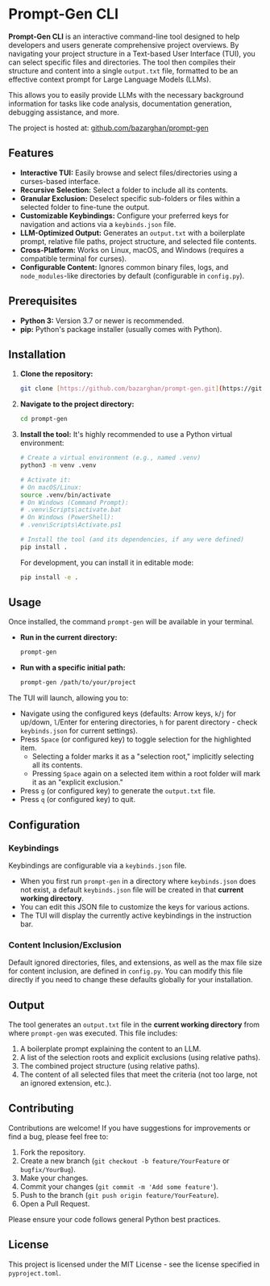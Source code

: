 # Prompt-Gen CLI

**Prompt-Gen CLI** is an interactive command-line tool designed to help developers and users generate comprehensive project overviews. By navigating your project structure in a Text-based User Interface (TUI), you can select specific files and directories. The tool then compiles their structure and content into a single `output.txt` file, formatted to be an effective context prompt for Large Language Models (LLMs).

This allows you to easily provide LLMs with the necessary background information for tasks like code analysis, documentation generation, debugging assistance, and more.

The project is hosted at: [github.com/bazarghan/prompt-gen](https://github.com/bazarghan/prompt-gen)

## Features

- **Interactive TUI:** Easily browse and select files/directories using a curses-based interface.
- **Recursive Selection:** Select a folder to include all its contents.
- **Granular Exclusion:** Deselect specific sub-folders or files within a selected folder to fine-tune the output.
- **Customizable Keybindings:** Configure your preferred keys for navigation and actions via a `keybinds.json` file.
- **LLM-Optimized Output:** Generates an `output.txt` with a boilerplate prompt, relative file paths, project structure, and selected file contents.
- **Cross-Platform:** Works on Linux, macOS, and Windows (requires a compatible terminal for curses).
- **Configurable Content:** Ignores common binary files, logs, and `node_modules`-like directories by default (configurable in `config.py`).

## Prerequisites

- **Python 3:** Version 3.7 or newer is recommended.
- **pip:** Python's package installer (usually comes with Python).

## Installation

1.  **Clone the repository:**

    ```bash
    git clone [https://github.com/bazarghan/prompt-gen.git](https://github.com/bazarghan/prompt-gen.git)
    ```

2.  **Navigate to the project directory:**

    ```bash
    cd prompt-gen
    ```

3.  **Install the tool:**
    It's highly recommended to use a Python virtual environment:

    ```bash
    # Create a virtual environment (e.g., named .venv)
    python3 -m venv .venv

    # Activate it:
    # On macOS/Linux:
    source .venv/bin/activate
    # On Windows (Command Prompt):
    # .venv\Scripts\activate.bat
    # On Windows (PowerShell):
    # .venv\Scripts\Activate.ps1

    # Install the tool (and its dependencies, if any were defined)
    pip install .
    ```

    For development, you can install it in editable mode:

    ```bash
    pip install -e .
    ```

## Usage

Once installed, the command `prompt-gen` will be available in your terminal.

- **Run in the current directory:**

  ```bash
  prompt-gen
  ```

- **Run with a specific initial path:**
  ```bash
  prompt-gen /path/to/your/project
  ```

The TUI will launch, allowing you to:

- Navigate using the configured keys (defaults: Arrow keys, `k`/`j` for up/down, `l`/Enter for entering directories, `h` for parent directory - check `keybinds.json` for current settings).
- Press `Space` (or configured key) to toggle selection for the highlighted item.
  - Selecting a folder marks it as a "selection root," implicitly selecting all its contents.
  - Pressing `Space` again on a selected item within a root folder will mark it as an "explicit exclusion."
- Press `g` (or configured key) to generate the `output.txt` file.
- Press `q` (or configured key) to quit.

## Configuration

### Keybindings

Keybindings are configurable via a `keybinds.json` file.

- When you first run `prompt-gen` in a directory where `keybinds.json` does not exist, a default `keybinds.json` file will be created in that **current working directory**.
- You can edit this JSON file to customize the keys for various actions.
- The TUI will display the currently active keybindings in the instruction bar.

### Content Inclusion/Exclusion

Default ignored directories, files, and extensions, as well as the max file size for content inclusion, are defined in `config.py`. You can modify this file directly if you need to change these defaults globally for your installation.

## Output

The tool generates an `output.txt` file in the **current working directory** from where `prompt-gen` was executed. This file includes:

1.  A boilerplate prompt explaining the content to an LLM.
2.  A list of the selection roots and explicit exclusions (using relative paths).
3.  The combined project structure (using relative paths).
4.  The content of all selected files that meet the criteria (not too large, not an ignored extension, etc.).

## Contributing

Contributions are welcome! If you have suggestions for improvements or find a bug, please feel free to:

1.  Fork the repository.
2.  Create a new branch (`git checkout -b feature/YourFeature` or `bugfix/YourBug`).
3.  Make your changes.
4.  Commit your changes (`git commit -m 'Add some feature'`).
5.  Push to the branch (`git push origin feature/YourFeature`).
6.  Open a Pull Request.

Please ensure your code follows general Python best practices.

## License

This project is licensed under the MIT License - see the license specified in `pyproject.toml`.
